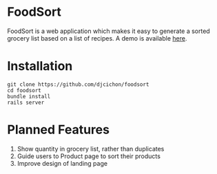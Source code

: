 # FoodSort

FoodSort is a web application which makes it easy to generate a sorted grocery list based on a list of recipes.  A demo is available [here](https://foodsort.herokuapp.com).

# Installation

```
git clone https://github.com/djcichon/foodsort
cd foodsort
bundle install
rails server
```
# Planned Features

1. Show quantity in grocery list, rather than duplicates
2. Guide users to Product page to sort their products
3. Improve design of landing page
